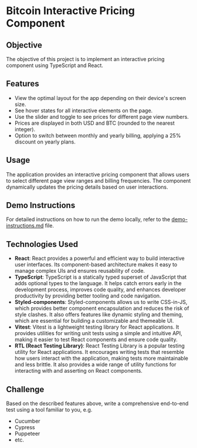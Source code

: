 # Bitcoin Interactive Pricing Component

## Objective

The objective of this project is to implement an interactive pricing component using TypeScript and React.

## Features

- View the optimal layout for the app depending on their device's screen size.
- See hover states for all interactive elements on the page.
- Use the slider and toggle to see prices for different page view numbers.
- Prices are displayed in both USD and BTC (rounded to the nearest integer).
- Option to switch between monthly and yearly billing, applying a 25% discount on yearly plans.

## Usage

The application provides an interactive pricing component that allows users to select different page view ranges and billing frequencies. The component dynamically updates the pricing details based on user interactions.

## Demo Instructions

For detailed instructions on how to run the demo locally, refer to the [demo-instructions.md](demo-instructions.md) file.

## Technologies Used

- **React**: React provides a powerful and efficient way to build interactive user interfaces. Its component-based architecture makes it easy to manage complex UIs and ensures reusability of code.
- **TypeScript**: TypeScript is a statically typed superset of JavaScript that adds optional types to the language. It helps catch errors early in the development process, improves code quality, and enhances developer productivity by providing better tooling and code navigation.
- **Styled-components**: Styled-components allows us to write CSS-in-JS, which provides better component encapsulation and reduces the risk of style clashes. It also offers features like dynamic styling and theming, which are essential for building a customizable and themeable UI.
- **Vitest**: Vitest is a lightweight testing library for React applications. It provides utilities for writing unit tests using a simple and intuitive API, making it easier to test React components and ensure code quality.
- **RTL (React Testing Library)**: React Testing Library is a popular testing utility for React applications. It encourages writing tests that resemble how users interact with the application, making tests more maintainable and less brittle. It also provides a wide range of utility functions for interacting with and asserting on React components.

## Challenge

Based on the described features above, write a comprehensive end-to-end test using a tool familiar to you, e.g.

- Cucumber
- Cypress
- Puppeteer
- etc.
